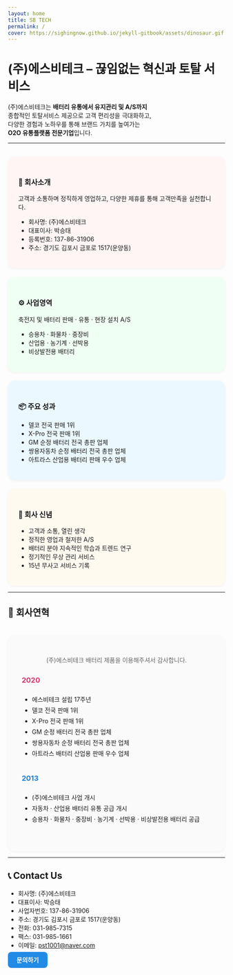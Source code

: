```yaml
---
layout: home
title: SB TECH
permalink: /
cover: https://sighingnow.github.io/jekyll-gitbook/assets/dinosaur.gif
---
```


#  (주)에스비테크 – 끊임없는 혁신과 토탈 서비스

(주)에스비테크는 **배터리 유통에서 유지관리 및 A/S까지**  
종합적인 토탈서비스 제공으로 고객 편리성을 극대화하고,  
다양한 경험과 노하우를 통해 브랜드 가치를 높여가는  
**O2O 유통플랫폼 전문기업**입니다.  

---

<div style="display: grid; grid-template-columns: repeat(auto-fit, minmax(300px, 1fr)); gap: 20px; margin-top: 30px;">

  <!-- 회사소개 -->
  <div style="background-color:#FFF5F5; border-radius:16px; padding:24px; box-shadow:0 2px 6px rgba(0,0,0,0.05);">
    <h3>🏢 회사소개</h3>
    <p>고객과 소통하며 정직하게 영업하고, 다양한 제휴를 통해 고객만족을 실천합니다.</p>
    <ul>
      <li>회사명: (주)에스비테크</li>
      <li>대표이사: 박승태</li>
      <li>등록번호: 137-86-31906</li>
      <li>주소: 경기도 김포시 금포로 1517(운양동)</li>
    </ul>
  </div>

  <!-- 사업영역 -->
  <div style="background-color:#F0FFF4; border-radius:16px; padding:24px; box-shadow:0 2px 6px rgba(0,0,0,0.05);">
    <h3>⚙️ 사업영역</h3>
    <p>축전지 및 배터리 판매 · 유통 · 현장 설치 A/S</p>
    <ul>
      <li>승용차 · 화물차 · 중장비</li>
      <li>산업용 · 농기계 · 선박용</li>
      <li>비상발전용 배터리</li>
    </ul>
  </div>

  <!-- 제품 & 성과 -->
  <div style="background-color:#EBF8FF; border-radius:16px; padding:24px; box-shadow:0 2px 6px rgba(0,0,0,0.05);">
    <h3>📦 주요 성과</h3>
    <ul>
      <li>델코 전국 판매 1위</li>
      <li>X-Pro 전국 판매 1위</li>
      <li>GM 순정 배터리 전국 총판 업체</li>
      <li>쌍용자동차 순정 배터리 전국 총판 업체</li>
      <li>아트라스 산업용 배터리 판매 우수 업체</li>
    </ul>
  </div>

  <!-- 회사 신념 -->
  <div style="background-color:#FFFAF0; border-radius:16px; padding:24px; box-shadow:0 2px 6px rgba(0,0,0,0.05);">
    <h3>🌱 회사 신념</h3>
    <ul>
      <li>고객과 소통, 열린 생각</li>
      <li>정직한 영업과 철저한 A/S</li>
      <li>배터리 분야 지속적인 학습과 트렌드 연구</li>
      <li>정기적인 무상 관리 서비스</li>
      <li>15년 무사고 서비스 기록</li>
    </ul>
  </div>

</div>

---

##  📜 회사연혁

<div style="background-color:#FAFAFA; border-radius:16px; padding:32px; margin-top:40px; box-shadow:0 2px 6px rgba(0,0,0,0.05);">

  <p style="text-align:center; color:#666;">(주)에스비테크 배터리 제품을 이용해주셔서 감사합니다.</p>

  <div style="max-width:800px; margin:0 auto; line-height:1.8;">

  <!-- 2020 -->
  <div style="margin-bottom:30px;">
    <h3 style="color:#d6336c;">2020</h3>
    <ul>
      <li>에스비테크 설립 17주년</li>
      <li>델코 전국 판매 1위</li>
      <li>X-Pro 전국 판매 1위</li>
      <li>GM 순정 배터리 전국 총판 업체</li>
      <li>쌍용자동차 순정 배터리 전국 총판 업체</li>
      <li>아트라스 배터리 산업용 판매 우수 업체</li>
    </ul>
  </div>

  <!-- 2013 -->
  <div style="margin-bottom:30px;">
    <h3 style="color:#1c7ed6;">2013</h3>
    <ul>
      <li>(주)에스비테크 사업 개시</li>
      <li>자동차 · 산업용 배터리 유통 공급 개시</li>
      <li>승용차 · 화물차 · 중장비 · 농기계 · 선박용 · 비상발전용 배터리 공급</li>
    </ul>
  </div>

  </div>
</div>

---

##  📞 Contact Us

- 회사명: (주)에스비테크  
- 대표이사: 박승태  
- 사업자번호: 137-86-31906  
- 주소: 경기도 김포시 금포로 1517(운양동)  
- 전화: 031-985-7315  
- 팩스: 031-985-1661  
- 이메일: [pst1001@naver.com](mailto:pst1001@naver.com)  

<a href="mailto:pst1001@naver.com" style="background:#228be6; color:white; padding:10px 20px; border-radius:8px; text-decoration:none; font-weight:bold;">문의하기</a>
